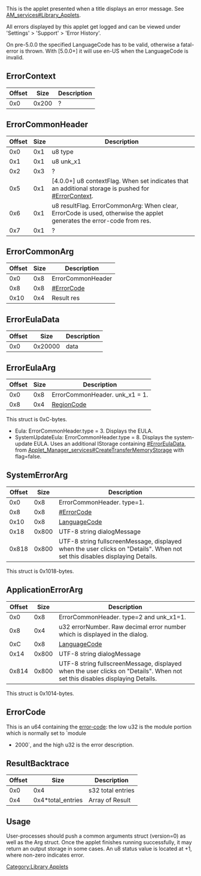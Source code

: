 This is the applet presented when a title displays an error message. See
[AM\_services\#Library\_Applets](AM%20services#Library%20Applets.md##Library_Applets "wikilink").

All errors displayed by this applet get logged and can be viewed under
'Settings' \> 'Support' \> 'Error History'.

On pre-5.0.0 the specified LanguageCode has to be valid, otherwise a
fatal-error is thrown. With \[5.0.0+\] it will use en-US when the
LanguageCode is invalid.

## ErrorContext

| Offset | Size  | Description |
| ------ | ----- | ----------- |
| 0x0    | 0x200 | ?           |

## ErrorCommonHeader

| Offset | Size | Description                                                                                                                        |
| ------ | ---- | ---------------------------------------------------------------------------------------------------------------------------------- |
| 0x0    | 0x1  | u8 type                                                                                                                            |
| 0x1    | 0x1  | u8 unk\_x1                                                                                                                         |
| 0x2    | 0x3  | ?                                                                                                                                  |
| 0x5    | 0x1  | \[4.0.0+\] u8 contextFlag. When set indicates that an additional storage is pushed for [\#ErrorContext](#ErrorContext "wikilink"). |
| 0x6    | 0x1  | u8 resultFlag. ErrorCommonArg: When clear, ErrorCode is used, otherwise the applet generates the error-code from res.              |
| 0x7    | 0x1  | ?                                                                                                                                  |

## ErrorCommonArg

| Offset | Size | Description                          |
| ------ | ---- | ------------------------------------ |
| 0x0    | 0x8  | ErrorCommonHeader                    |
| 0x8    | 0x8  | [\#ErrorCode](#ErrorCode "wikilink") |
| 0x10   | 0x4  | Result res                           |

## ErrorEulaData

| Offset | Size    | Description |
| ------ | ------- | ----------- |
| 0x0    | 0x20000 | data        |

## ErrorEulaArg

| Offset | Size | Description                                     |
| ------ | ---- | ----------------------------------------------- |
| 0x0    | 0x8  | ErrorCommonHeader. unk\_x1 = 1.                 |
| 0x8    | 0x4  | [RegionCode](Settings%20services.md "wikilink") |

This struct is 0xC-bytes.

  - Eula: ErrorCommonHeader.type = 3. Displays the EULA.
  - SystemUpdateEula: ErrorCommonHeader.type = 8. Displays the
    system-update EULA. Uses an additional IStorage containing
    [\#ErrorEulaData](#ErrorEulaData "wikilink"), from
    [Applet\_Manager\_services\#CreateTransferMemoryStorage](Applet%20Manager%20services#CreateTransferMemoryStorage.md##CreateTransferMemoryStorage "wikilink")
    with
flag=false.

## SystemErrorArg

| Offset | Size  | Description                                                                                                                 |
| ------ | ----- | --------------------------------------------------------------------------------------------------------------------------- |
| 0x0    | 0x8   | ErrorCommonHeader. type=1.                                                                                                  |
| 0x8    | 0x8   | [\#ErrorCode](#ErrorCode "wikilink")                                                                                        |
| 0x10   | 0x8   | [LanguageCode](Settings%20services.md "wikilink")                                                                           |
| 0x18   | 0x800 | UTF-8 string dialogMessage                                                                                                  |
| 0x818  | 0x800 | UTF-8 string fullscreenMessage, displayed when the user clicks on "Details". When not set this disables displaying Details. |

This struct is
0x1018-bytes.

## ApplicationErrorArg

| Offset | Size  | Description                                                                                                                 |
| ------ | ----- | --------------------------------------------------------------------------------------------------------------------------- |
| 0x0    | 0x8   | ErrorCommonHeader. type=2 and unk\_x1=1.                                                                                    |
| 0x8    | 0x4   | u32 errorNumber. Raw decimal error number which is displayed in the dialog.                                                 |
| 0xC    | 0x8   | [LanguageCode](Settings%20services.md "wikilink")                                                                           |
| 0x14   | 0x800 | UTF-8 string dialogMessage                                                                                                  |
| 0x814  | 0x800 | UTF-8 string fullscreenMessage, displayed when the user clicks on "Details". When not set this disables displaying Details. |

This struct is 0x1014-bytes.

## ErrorCode

This is an u64 containing the [error-code](Error%20codes.md "wikilink"):
the low u32 is the module portion which is normally set to `module
+ 2000`, and the high u32 is the error description.

## ResultBacktrace

| Offset | Size                | Description       |
| ------ | ------------------- | ----------------- |
| 0x0    | 0x4                 | s32 total entries |
| 0x4    | 0x4\*total\_entries | Array of Result   |

## Usage

User-processes should push a common arguments struct (version=0) as well
as the Arg struct. Once the applet finishes running successfully, it may
return an output storage in some cases. An u8 status value is located at
+1, where non-zero indicates error.

[Category:Library Applets](Category:Library_Applets "wikilink")

